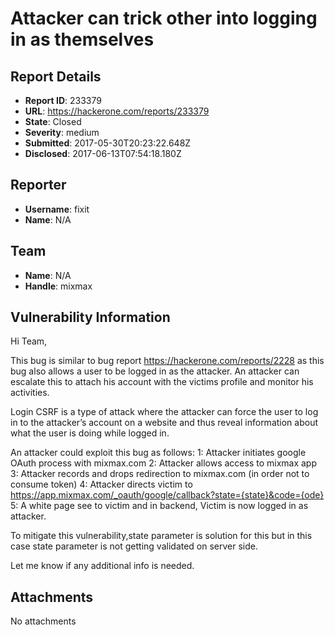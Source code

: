 # Attacker can trick other into logging in as themselves

## Report Details
- **Report ID**: 233379
- **URL**: https://hackerone.com/reports/233379
- **State**: Closed
- **Severity**: medium
- **Submitted**: 2017-05-30T20:23:22.648Z
- **Disclosed**: 2017-06-13T07:54:18.180Z

## Reporter
- **Username**: fixit
- **Name**: N/A

## Team
- **Name**: N/A
- **Handle**: mixmax

## Vulnerability Information
Hi Team,

This bug is similar to bug report https://hackerone.com/reports/2228 as this bug also allows a user to be logged in as the attacker. An attacker can escalate this to attach his account with the victims profile and monitor his activities.

Login CSRF is a type of attack where the attacker can force the user to log in to the attacker’s account on a website and thus reveal information about what the user is doing while logged in.

An attacker could exploit this bug as follows:
1: Attacker initiates google OAuth process with mixmax.com
2: Attacker allows access to mixmax app
3: Attacker records and drops redirection to mixmax.com (in order not to consume token)
4: Attacker directs victim to https://app.mixmax.com/_oauth/google/callback?state={state}&code={ode}
5: A white page see to victim and in backend, Victim is now logged in as attacker.

To mitigate this vulnerability,state parameter is solution for this but in this case state parameter is not getting validated on server side.

Let me know if any additional info is needed.

## Attachments
No attachments
